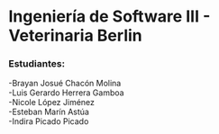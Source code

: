 <h1>Ingeniería de Software III - Veterinaria Berlin</h1>
<h3>Estudiantes:</h3> 
 -Brayan Josué Chacón Molina <br>
 -Luis Gerardo Herrera Gamboa<br>
 -Nicole López Jiménez<br>
 -Esteban Marín Astúa<br>
 -Indira Picado Picado<br>